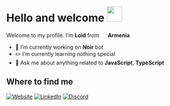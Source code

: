 <h1>Hello and welcome <img src="https://media.giphy.com/media/hvRJCLFzcasrR4ia7z/giphy.gif" width="40"></h1>
<p>Welcome to my profile. I'm <b>Loid</b> from <img src="https://i.postimg.cc/SxYwQpCk/flag-round-250.png" width="15"> <b>Armenia</b>

- 🌿 I’m currently working on <b>Noir</b> bot
- ✏️ I’m currently learning nothing special
- 🔎 Ask me about anything related to <b>JavaScript</b>, <b>TypeScript</b>


<h2>Where to find me</h2>
<p>
  <a href="https://loid.vercel.app" target="_blank"><img alt="Website" src="https://img.shields.io/badge/My%20Website-339cff.svg?&style=for-the-badge&logo=Website&logoColor=white" /><a> 
  <a href="https://www.linkedin.com/in/loid/" target="_blank"><img alt="LinkedIn" src="https://img.shields.io/badge/Loid-339cff.svg?&style=for-the-badge&logo=LinkedIn&logoColor=white" /><a> 
  <a href=" https://discord.gg/WzH5xWArBb" target="_blank"><img alt="Discord" src="https://img.shields.io/badge/samohin-339cff.svg?&style=for-the-badge&logo=Discord&logoColor=white" />
</p>

